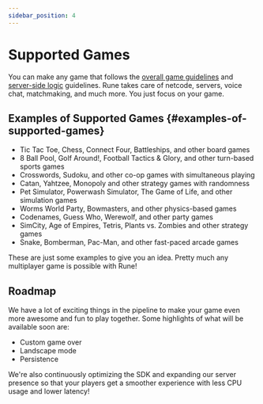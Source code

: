 ```yaml
---
sidebar_position: 4
---
```


# Supported Games

You can make any game that follows the [overall game guidelines](how-it-works/syncing-game-state.md#restrictions) and [server-side logic](how-it-works/server-side-logic.md) guidelines. Rune takes care of netcode, servers, voice chat, matchmaking, and much more. You just focus on your game.

## Examples of Supported Games {#examples-of-supported-games}

- Tic Tac Toe, Chess, Connect Four, Battleships, and other board games
- 8 Ball Pool, Golf Around!, Football Tactics & Glory, and other turn-based sports games
- Crosswords, Sudoku, and other co-op games with simultaneous playing
- Catan, Yahtzee, Monopoly and other strategy games with randomness
- Pet Simulator, Powerwash Simulator, The Game of Life, and other simulation games
- Worms World Party, Bowmasters, and other physics-based games
- Codenames, Guess Who, Werewolf, and other party games
- SimCity, Age of Empires, Tetris, Plants vs. Zombies and other strategy games
- Snake, Bomberman, Pac-Man, and other fast-paced arcade games

These are just some examples to give you an idea. Pretty much any multiplayer game is possible with Rune!

## Roadmap

We have a lot of exciting things in the pipeline to make your game even more awesome and fun to play together. Some highlights of what will be available soon are:
- Custom game over
- Landscape mode
- Persistence

We're also continuously optimizing the SDK and expanding our server presence so that your players get a smoother experience with less CPU usage and lower latency! 